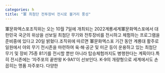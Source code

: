 ```yaml
---
categories: h
title: "軍 최첨단 전투장비 전시로 볼거리 풍성"
---
```

軍문화엑스포조직위는 오는 10월 7일에 개최되는 2022계룡세계軍문화엑스포에서 대한민국 국군의 위상을 선보일 최첨단 무기와 전투장비를 전시하고 체험하는 프로그램을 준비중에 있다고 20일 밝혔다.조직위에 따르면 軍문화엑스포 기간 동안 계룡대 활주로 일원에서 야외 무기 전시존을 마련하여 육·해·공군 및 미군 등이 운용하고 있는 최첨단 무기 및 장비 75종 81기를 전시할 뿐만 아니라 탑승체험까지도 병행한다는 계획이다.특히 전시존에는 ‘자주포의 끝판왕 K-9A1’이 선보인다. K-9의 개량형으로 세계에서도 손꼽히는 명품 자주포다. 다양한